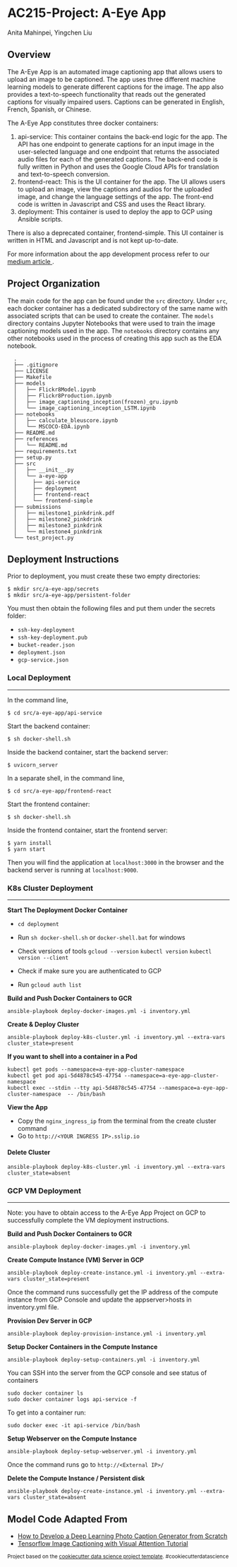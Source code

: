AC215-Project: A-Eye App
==============================
Anita Mahinpei, Yingchen Liu

## Overview

The A-Eye App is an automated image captioning app that allows users to upload an image to be captioned. The app uses three different machine learning models to generate different captions for the image. The app also provides a text-to-speech functionality that reads out the generated captions for visually impaired users. Captions can be generated in English, French, Spanish, or Chinese.

The A-Eye App constitutes three docker containers: 
1. api-service: This container contains the back-end logic for the app. The API has one endpoint to generate captions for an input image in the user-selected language and one endpoint that returns the associated audio files for each of the generated captions. The back-end code is fully written in Python and uses the Google Cloud APIs for translation and text-to-speech conversion. 
2. frontend-react: This is the UI container for the app. The UI allows users to upload an image, view the captions and audios for the uploaded image, and change the language settings of the app. The front-end code is written in Javascript and CSS and uses the React library.
3. deployment: This container is used to deploy the app to GCP using Ansible scripts.

There is also a deprecated container, frontend-simple. This UI container is written in HTML and Javascript and is not kept up-to-date.

For more information about the app development process refer to our [medium article ](https://medium.com/@amahinpei/a-eye-image-captioning-app-3bf7c1d11e91).

## Project Organization

The main code for the app can be found under the `src` directory. Under `src`, each docker container has a dedicated subdirectory of the same name with associated scripts that can be used to create the container. The `models` directory contains Jupyter Notebooks that were used to train the image captioning models used in the app. The `notebooks` directory contains any other notebooks used in the process of creating this app such as the EDA notebook. 

      .
      ├── .gitignore
      ├── LICENSE
      ├── Makefile
      ├── models
      │   ├── Flickr8Model.ipynb
      │   ├── Flickr8Production.ipynb
      │   ├── image_captioning_inception(frozen)_gru.ipynb
      │   └── image_captioning_inception_LSTM.ipynb
      ├── notebooks
      │   ├── calculate_bleuscore.ipynb
      │   └── MSCOCO-EDA.ipynb
      ├── README.md
      ├── references
      │   └── README.md
      ├── requirements.txt
      ├── setup.py
      ├── src
      │   ├── __init__.py
      │   └── a-eye-app
      │     ├── api-service
      │     ├── deployment
      │     ├── frontend-react
      │     └── frontend-simple
      ├── submissions
      │   ├── milestone1_pinkdrink.pdf
      │   ├── milestone2_pinkdrink
      │   ├── milestone3_pinkdrink
      │   └── milestone4_pinkdrink
      └── test_project.py


## Deployment Instructions

Prior to deployment, you must create these two empty directories:
```console
$ mkdir src/a-eye-app/secrets
$ mkdir src/a-eye-app/persistent-folder
```
You must then obtain the following files and put them under the secrets folder:
* `ssh-key-deployment`
* `ssh-key-deployment.pub`
* `bucket-reader.json`
* `deployment.json`
* `gcp-service.json`

### **Local Deployment**
------------

In the command line,  
```console
$ cd src/a-eye-app/api-service
```
Start the backend container: 
```console
$ sh docker-shell.sh
```
Inside the backend container, start the backend server:
```console
$ uvicorn_server
```
In a separate shell, in the command line,
```console
$ cd src/a-eye-app/frontend-react
```
Start the frontend container:
```console
$ sh docker-shell.sh
```
Inside the frontend container, start the frontend server:
```console
$ yarn install
$ yarn start
```
Then you will find the application at `localhost:3000` in the browser and the backend server is running at `localhost:9000`.


### **K8s Cluster Deployment**
------------

**Start The Deployment Docker Container**
-  `cd deployment`
- Run `sh docker-shell.sh` or `docker-shell.bat` for windows
- Check versions of tools
`gcloud --version`
`kubectl version`
`kubectl version --client`

- Check if make sure you are authenticated to GCP
- Run `gcloud auth list`

**Build and Push Docker Containers to GCR**
```
ansible-playbook deploy-docker-images.yml -i inventory.yml
```

**Create & Deploy Cluster**
```
ansible-playbook deploy-k8s-cluster.yml -i inventory.yml --extra-vars cluster_state=present
```

**If you want to shell into a container in a Pod**
```
kubectl get pods --namespace=a-eye-app-cluster-namespace
kubectl get pod api-5d4878c545-47754 --namespace=a-eye-app-cluster-namespace
kubectl exec --stdin --tty api-5d4878c545-47754 --namespace=a-eye-app-cluster-namespace  -- /bin/bash
```

**View the App**
* Copy the `nginx_ingress_ip` from the terminal from the create cluster command
* Go to `http://<YOUR INGRESS IP>.sslip.io`

#### Delete Cluster
```
ansible-playbook deploy-k8s-cluster.yml -i inventory.yml --extra-vars cluster_state=absent
```

### **GCP VM Deployment**
------------
Note: you have to obtain access to the A-Eye App Project on GCP to successfully complete the VM deployment instructions.

**Build and Push Docker Containers to GCR**
```
ansible-playbook deploy-docker-images.yml -i inventory.yml
```

**Create Compute Instance (VM) Server in GCP**
```
ansible-playbook deploy-create-instance.yml -i inventory.yml --extra-vars cluster_state=present
```

Once the command runs successfully get the IP address of the compute instance from GCP Console and update the appserver>hosts in inventory.yml file.

**Provision Dev Server in GCP**
```
ansible-playbook deploy-provision-instance.yml -i inventory.yml
```

**Setup Docker Containers in the  Compute Instance**
```
ansible-playbook deploy-setup-containers.yml -i inventory.yml
```

You can SSH into the server from the GCP console and see status of containers
```
sudo docker container ls
sudo docker container logs api-service -f
```

To get into a container run:
```
sudo docker exec -it api-service /bin/bash
```

**Setup Webserver on the Compute Instance**
```
ansible-playbook deploy-setup-webserver.yml -i inventory.yml
```
Once the command runs go to `http://<External IP>/` 

**Delete the Compute Instance / Persistent disk**
```
ansible-playbook deploy-create-instance.yml -i inventory.yml --extra-vars cluster_state=absent
```

## Model Code Adapted From

* [How to Develop a Deep Learning Photo Caption Generator from Scratch](https://machinelearningmastery.com/develop-a-deep-learning-caption-generation-model-in-python/)
* [Tensorflow Image Captioning with Visual Attention Tutorial](https://github.com/tensorflow/docs/blob/master/site/en/tutorials/text/image_captioning.ipynb)

<p><small>Project based on the <a target="_blank" href="https://drivendata.github.io/cookiecutter-data-science/">cookiecutter data science project template</a>. #cookiecutterdatascience</small></p>
